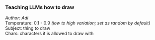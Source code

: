### Teaching LLMs how to draw
<em>Author: Adi</em><br/>
Temperature: 0.1 - 0.9 <em>(low to high variation; set as random by default)</em><br/>
Subject: thing to draw<br/>
Chars: characters it is allowed to draw with<br/>
